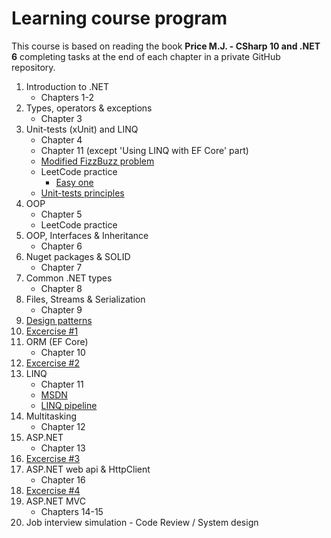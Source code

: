 # Learning course program
This course is based on reading the book **Price M.J. - CSharp 10 and .NET 6** completing tasks at the end of each chapter in a private GitHub repository.
1.  Introduction to .NET
    - Chapters 1-2
2. Types, operators & exceptions
    - Chapter 3
3. Unit-tests (xUnit) and LINQ
    - Chapter 4
    - Chapter 11 (except 'Using LINQ with EF Core' part) 
    - [Modified FizzBuzz problem](https://github.com/alex1ozr/LearnDotNet/blob/main/Exercises/FizzBuzz.md)
    - LeetCode practice 
       - [Easy one](https://leetcode.com/problemset/all/?sorting=W3sic29ydE9yZGVyIjoiQVNDRU5ESU5HIiwib3JkZXJCeSI6IkRJRkZJQ1VMVFkifV0%3D)
    - [Unit-tests principles](https://www.youtube.com/watch?v=LkrqqpkKIXE)
5. OOP
    - Chapter 5
    - LeetCode practice
6. OOP, Interfaces & Inheritance
    - Chapter 6
7. Nuget packages & SOLID
    - Chapter 7
8. Common .NET types
    - Chapter 8
9. Files, Streams & Serialization
    - Chapter 9
10. [Design patterns](https://github.com/alex1ozr/LearnDotNet/tree/main/Patterns)
11. [Excercise #1](https://github.com/alex1ozr/LearnDotNet/blob/main/Exercises/Exercise_1.md)
12. ORM (EF Core)
    - Chapter 10
13. [Excercise #2](https://github.com/alex1ozr/LearnDotNet/blob/main/Exercises/Exercise_2.md)
14. LINQ
    - Chapter 11
    - [MSDN](https://learn.microsoft.com/en-us/dotnet/csharp/programming-guide/concepts/linq/introduction-to-linq-queries)
    - [LINQ pipeline](https://www.red-gate.com/simple-talk/development/dotnet-development/linq-secrets-revealed-chaining-and-debugging/#fourth)
15. Multitasking
    - Chapter 12
16. ASP.NET
    - Chapter 13
17. [Excercise #3](https://github.com/alex1ozr/LearnDotNet/blob/main/Exercises/Exercise_3.md)
19. ASP.NET web api & HttpClient
    - Chapter 16
19. [Excercise #4](https://github.com/alex1ozr/LearnDotNet/blob/main/Exercises/Exercise_4.md)
20. ASP.NET MVC
    - Chapters 14-15
21. Job interview simulation - Code Review / System design
